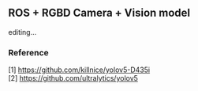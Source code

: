 ## ROS + RGBD Camera + Vision model  

editing...


### Reference
[1] https://github.com/killnice/yolov5-D435i  
[2] https://github.com/ultralytics/yolov5
